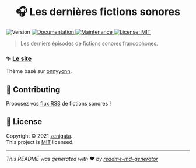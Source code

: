 <h1 align="center">🎧 Les dernières fictions sonores</h1>
<p>
  <img alt="Version" src="https://img.shields.io/badge/version-1.0.0-blue.svg?cacheSeconds=2592000" />
  <a href="https://github.com/Zenigata/les-dernieres-fictions-sonores#readme" target="_blank">
    <img alt="Documentation" src="https://img.shields.io/badge/documentation-yes-brightgreen.svg" />
  </a>
  <a href="https://github.com/Zenigata/les-dernieres-fictions-sonores/graphs/commit-activity" target="_blank">
    <img alt="Maintenance" src="https://img.shields.io/badge/Maintained%3F-yes-green.svg" />
  </a>
  <a href="https://github.com/Zenigata/les-dernieres-fictions-sonores/blob/main/LICENSE" target="_blank">
    <img alt="License: MIT" src="https://img.shields.io/badge/license-MIT-lightgrey" />
  </a>
</p>

> Les derniers épisodes de fictions sonores francophones.

### ✨ [Le site](https://zenigata.github.io/les-dernieres-fictions-sonores/)

Thème basé sur [onnyyonn](https://github.com/onnyyonn/feed).

## 🤝 Contributing

Proposez vos [flux RSS](https://github.com/Zenigata/les-dernieres-fictions-sonores/blob/main/osmosfeed.yaml) de fictions sonores !

## 📝 License

Copyright © 2021 [zenigata](https://github.com/Zenigata).<br />
This project is [MIT](https://github.com/Zenigata/les-dernieres-fictions-sonores/blob/main/LICENSE) licensed.

***
_This README was generated with ❤️ by [readme-md-generator](https://github.com/kefranabg/readme-md-generator)_
